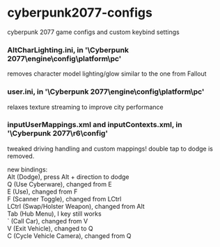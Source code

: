 # cyberpunk2077-configs
cyberpunk 2077 game configs and custom keybind settings

### AltCharLighting.ini, in '\Cyberpunk 2077\engine\config\platform\pc'    
removes character model lighting/glow similar to the one from Fallout

### user.ini, in '\Cyberpunk 2077\engine\config\platform\pc'    
relaxes texture streaming to improve city performance

### inputUserMappings.xml and inputContexts.xml, in '\Cyberpunk 2077\r6\config'
tweaked driving handling and custom mappings!  double tap to dodge is removed.    

new bindings:    
Alt (Dodge), press Alt + direction to dodge    
Q (Use Cyberware), changed from E    
E (Use), changed from F    
F (Scanner Toggle), changed from LCtrl    
LCtrl (Swap/Holster Weapon), changed from Alt    
Tab (Hub Menu), I key still works    
` (Call Car), changed from V    
V (Exit Vehicle), changed to Q    
C (Cycle Vehicle Camera), changed from Q    
